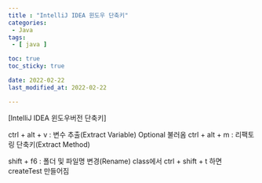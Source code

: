 ```yaml
---
title : "IntelliJ IDEA 윈도우 단축키"
categories:
 - Java
tags:
 - [ java ] 

toc: true
toc_sticky: true

date: 2022-02-22
last_modified_at: 2022-02-22

---
```


[IntelliJ IDEA 윈도우버전 단축키]

ctrl + alt + v : 변수 추출(Extract Variable) Optional 불러옴
ctrl + alt + m : 리팩토링 단축키(Extract Method)

shift + f6 : 폴더 및 파일명 변경(Rename)
class에서 ctrl + shift + t 하면 createTest 만들어짐